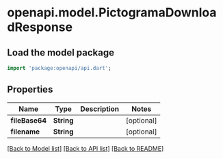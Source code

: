 # openapi.model.PictogramaDownloadResponse

## Load the model package
```dart
import 'package:openapi/api.dart';
```

## Properties
Name | Type | Description | Notes
------------ | ------------- | ------------- | -------------
**fileBase64** | **String** |  | [optional] 
**filename** | **String** |  | [optional] 

[[Back to Model list]](../README.md#documentation-for-models) [[Back to API list]](../README.md#documentation-for-api-endpoints) [[Back to README]](../README.md)


